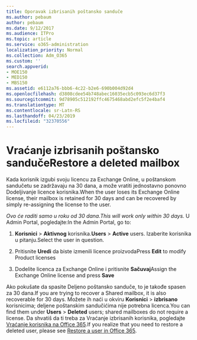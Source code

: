 ```yaml
---
title: Oporavak izbrisanih poštansko sanduče
ms.author: pebaum
author: pebaum
ms.date: 9/12/2017
ms.audience: ITPro
ms.topic: article
ms.service: o365-administration
localization_priority: Normal
ms.collection: Adm_O365
ms.custom: ''
search.appverid:
- MOE150
- MED150
- MBS150
ms.assetid: e6112a76-bbb6-4c22-b2e6-690b004d92d4
ms.openlocfilehash: d3808cdee54b748abec16035ecb5c093ec6d37f3
ms.sourcegitcommit: 9d78905c512192ffc4675468abd2efc5f2e4baf4
ms.translationtype: MT
ms.contentlocale: sr-Latn-RS
ms.lasthandoff: 04/23/2019
ms.locfileid: "32370556"
---
```

# <a name="restore-a-deleted-mailbox"></a><span data-ttu-id="7adfd-102">Vraćanje izbrisanih poštansko sanduče</span><span class="sxs-lookup"><span data-stu-id="7adfd-102">Restore a deleted mailbox</span></span>

<span data-ttu-id="7adfd-103">Kada korisnik izgubi svoju licencu za Exchange Online, u poštanskom sandučetu se zadržavaju na 30 dana, a može vratiti jednostavno ponovno Dodeljivanje licence korisnika.</span><span class="sxs-lookup"><span data-stu-id="7adfd-103">When the user loses its Exchange Online license, their mailbox is retained for 30 days and can be recovered by simply re-assigning the license to the user.</span></span>
  
 <span data-ttu-id="7adfd-104">*Ovo će raditi samo u roku od 30 dana.*</span><span class="sxs-lookup"><span data-stu-id="7adfd-104">*This will work only within 30 days.*</span></span>  <span data-ttu-id="7adfd-105">U Admin Portal, pogledajte:</span><span class="sxs-lookup"><span data-stu-id="7adfd-105">In the Admin Portal, go to:</span></span> 
  
1. <span data-ttu-id="7adfd-106">**Korisnici** \> **Aktivnog** korisnika.</span><span class="sxs-lookup"><span data-stu-id="7adfd-106">**Users** \> **Active** users.</span></span> <span data-ttu-id="7adfd-107">Izaberite korisnika u pitanju.</span><span class="sxs-lookup"><span data-stu-id="7adfd-107">Select the user in question.</span></span> 
    
2. <span data-ttu-id="7adfd-108">Pritisnite **Uredi** da biste izmenili licence proizvoda</span><span class="sxs-lookup"><span data-stu-id="7adfd-108">Press **Edit** to modify Product licenses</span></span> 
    
3. <span data-ttu-id="7adfd-109">Dodelite licenca za Exchange Online i pritisnite **Sačuvaj**</span><span class="sxs-lookup"><span data-stu-id="7adfd-109">Assign the Exchange Online license and press **Save**</span></span>
    
<span data-ttu-id="7adfd-110">Ako pokušate da spasite Deljeno poštansko sanduče, to je takođe spasen za 30 dana.</span><span class="sxs-lookup"><span data-stu-id="7adfd-110">If you are trying to recover a Shared mailbox, it is also recoverable for 30 days.</span></span> <span data-ttu-id="7adfd-111">Možete ih naći u okviru **Korisnici** \> **izbrisano** korisnicima; deljene poštanskim sandučićima nije potrebna licenca.</span><span class="sxs-lookup"><span data-stu-id="7adfd-111">You can find them under **Users** \> **Deleted** users; shared mailboxes do not require a license.</span></span> <span data-ttu-id="7adfd-112">Da shvatiš da ti treba za Vraćanje izbrisanih korisnika, pogledajte [Vraćanje korisnika na Office 365](https://docs.microsoft.com/en-us/office365/admin/add-users/restore-user).</span><span class="sxs-lookup"><span data-stu-id="7adfd-112">If you realize that you need to restore a deleted user, please see [Restore a user in Office 365](https://docs.microsoft.com/en-us/office365/admin/add-users/restore-user).</span></span>
  

